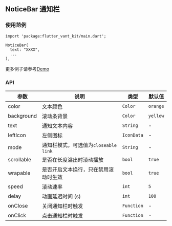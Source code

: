 ## NoticeBar 通知栏

### 使用范例

```
import 'package:flutter_vant_kit/main.dart';

NoticeBar(
  text: "XXXX",
  ...
),
```

更多例子请参考[Demo](../example/lib/routes/demoNoticeBar.dart)

### API

| 参数  | 说明  | 类型  | 默认值  |
| ------------ | ------------ | ------------ | ------------ |
| color | 文本颜色 | `Color` | `orange` |
| background | 滚动条背景 | `Color` | `yellow` |
| text | 通知文本内容 | `String` | - |
| leftIcon | 左侧图标 | `IconData` | - |
| mode | 通知栏模式，可选值为`closeable` `link`| `String` | - |
| scrollable | 是否在长度溢出时滚动播放 | `bool` | `true` |
| wrapable | 是否开启文本换行，只在禁用滚动时生效 | `bool` | `true` |
| speed | 滚动速率 | `int` | `5` |
| delay | 动画延迟时间 (s) | `int` | `100` |
| onClose | 关闭通知栏时触发 | `Function` | - |
| onClick | 点击通知栏时触发 | `Function` | - |
